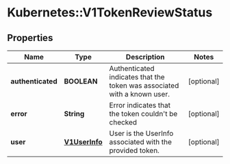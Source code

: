 # Kubernetes::V1TokenReviewStatus

## Properties
Name | Type | Description | Notes
------------ | ------------- | ------------- | -------------
**authenticated** | **BOOLEAN** | Authenticated indicates that the token was associated with a known user. | [optional] 
**error** | **String** | Error indicates that the token couldn&#39;t be checked | [optional] 
**user** | [**V1UserInfo**](V1UserInfo.md) | User is the UserInfo associated with the provided token. | [optional] 


